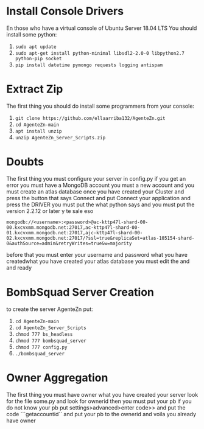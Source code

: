 # Install Console Drivers 
En those who have a virtual console of Ubuntu Server 18.04 LTS 
You should install some python:
1. ```sudo apt update```
2. ```sudo apt-get install python-minimal libsdl2-2.0-0 libpython2.7 python-pip socket```
3. ```pip install datetime pymongo requests logging antispam```

# Extract Zip
The first thing you should do install some programmers from your console:
1. ```git clone https://github.com/ellaarriba132/AgenteZn.git```
2. ```cd AgenteZn-main```
3. ```apt install unzip```
4. ```unzip AgenteZn_Server_Scripts.zip```

# Doubts
The first thing you must configure your server in config.py if you get an error you must have a MongoDB account you must a new account and you must create an atlas database once you have created your Cluster and press the button that says Connect and put Connect your application and press the DRIVER you must put the what python says
and you must put the version 2.2.12 or later y te sale eso

```mongodb://<username>:<password>@ac-kttp47l-shard-00-00.kxcvxmm.mongodb.net:27017,ac-kttp47l-shard-00-01.kxcvxmm.mongodb.net:27017,ajc-kttp47l-shard-00-02.kxcvxmm.mongodb.net:27017/?ssl=true&replicaSet=atlas-105154-shard-0&authSource=admin&retryWrites=true&w=majority```

before that you must enter your username and password what you have createdwhat you have created your atlas database
you must edit the <username> and <password> and ready
  
# BombSquad Server Creation
to create the server AgenteZn put:
1. ```cd AgenteZn-main```
2. ```cd AgenteZn_Server_Scripts```
3. ```chmod 777 bs_headless```
4. ```chmod 777 bombsquad_server```
5. ```chmod 777 config.py```
6. ```./bombsquad_server```

# Owner Aggregation
The first thing you must have owner what you have created your server look for the file some.py and look for ownerid then you must put your pb if you do not know your pb put settings>advanced>enter code>> and put the code ```getaccountid`` and put your pb to the ownerid and voila you already have owner

